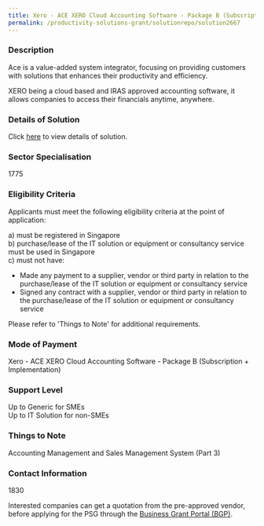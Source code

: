 ```yaml
---
title: Xero - ACE XERO Cloud Accounting Software - Package B (Subscription + Implementation)
permalink: /productivity-solutions-grant/solutionrepo/solution2667
---
```


### Description

Ace is a value-added system integrator, focusing on providing customers with solutions that enhances their productivity and efficiency.

XERO being a cloud based and IRAS approved accounting software, it allows companies to access their financials anytime, anywhere.

### Details of Solution

Click <a href='ACE BUSINESS PTE LTD' target='_blank' rel='noopener'>here</a> to view details of solution.

### Sector Specialisation

 1775 

### Eligibility Criteria

Applicants must meet the following eligibility criteria at the point of application:

a) must be registered in Singapore <br>
b) purchase/lease of the IT solution or equipment or consultancy service must be used in Singapore <br>
c) must not have:
- Made any payment to a supplier, vendor or third party in relation to the purchase/lease of the IT solution or equipment or consultancy service
- Signed any contract with a supplier, vendor or third party in relation to the purchase/lease of the IT solution or equipment or consultancy service

Please refer to 'Things to Note' for additional requirements.

### Mode of Payment
Xero - ACE XERO Cloud Accounting Software - Package B (Subscription + Implementation)

### Support Level
Up to Generic for SMEs <br>
Up to IT Solution for non-SMEs

### Things to Note
Accounting Management and Sales Management System (Part 3)

### Contact Information
1830

Interested companies can get a quotation from the pre-approved vendor, before applying for the PSG through the <a target='_blank' rel='noopener' href='https://www.businessgrants.gov.sg/'>Business Grant Portal (BGP)</a>.
